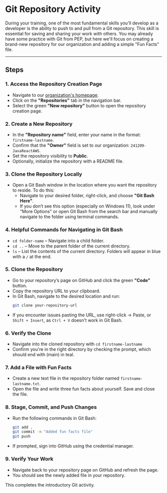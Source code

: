 # Git Repository Activity

During your training, one of the most fundamental skills you'll develop as a developer is the ability to push to and pull from a Git repository. This skill is essential for saving and sharing your work with others. You may already have some practice with Git from PEP, but here we'll focus on creating a brand-new repository for our organization and adding a simple "Fun Facts" file.

---

## Steps

### 1. Access the Repository Creation Page
- Navigate to our [organization's homepage](https://github.com/241209-JavaReactAWS).
- Click on the **"Repositories"** tab in the navigation bar.
- Select the green **"New repository"** button to open the repository creation page.

### 2. Create a New Repository
- In the **"Repository name"** field, enter your name in the format: `firstname-lastname`.
- Confirm that the **"Owner"** field is set to our organization: `241209-JavaReactAWS`.
- Set the repository visibility to **Public**.
- Optionally, initialize the repository with a README file.

### 3. Clone the Repository Locally
- Open a Git Bash window in the location where you want the repository to reside. To do this:
  - Navigate to your desired folder, right-click, and choose **"Git Bash Here"**.
  - If you don’t see this option (especially on Windows 11), look under "More Options" or open Git Bash from the search bar and manually navigate to the folder using terminal commands.

### 4. Helpful Commands for Navigating in Git Bash
- `cd folder-name` – Navigate into a child folder.
- `cd ..` – Move to the parent folder of the current directory.
- `ls` – List the contents of the current directory. Folders will appear in blue with a `/` at the end.

### 5. Clone the Repository
- Go to your repository’s page on GitHub and click the green **"Code"** button.
- Copy the repository URL to your clipboard.
- In Git Bash, navigate to the desired location and run:
  ```bash
  git clone your-repository-url
  ```
- If you encounter issues pasting the URL, use right-click → Paste, or `Shift + Insert`, as `Ctrl + V` doesn't work in Git Bash.

### 6. Verify the Clone
- Navigate into the cloned repository with `cd firstname-lastname`
- Confirm you're in the right directory by checking the prompt, which should end with (main) in teal.

### 7. Add a File with Fun Facts
- Create a new text file in the repository folder named `firstname-lastname.txt`.
- Open the file and write three fun facts about yourself. Save and close the file.

### 8. Stage, Commit, and Push Changes
- Run the following commands in Git Bash:
  ```bash
  git add .
  git commit -m "Added fun facts file"
  git push
  ```
- If prompted, sign into GitHub using the credential manager.

### 9. Verify Your Work
- Navigate back to your repository page on GitHub and refresh the page.
- You should see the newly added file in your repository.

This completes the introductory Git activity.